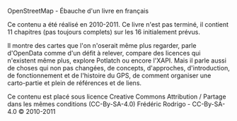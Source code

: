 OpenStreetMap - Ébauche d'un livre en français

Ce contenu a été réalisé en 2010-2011. Ce livre n'est pas terminé, il contient 11 chapitres (pas toujours complets) sur les 16 initialement prévus.

Il montre des cartes que l'on n'oserait même plus regarder, parle d'OpenData comme d'un défit à relever, compare des licences qui n'existent même plus, explore Potlatch ou encore l'XAPI.
Mais il parle aussi de choses qui non pas changées, de concepts, d'approches, d'introduction, de fonctionnement et de l'histoire du GPS, de comment organiser une carto-partie et plein de références et de liens.

Ce contenu est placé sous licence Creative Commons Attribution / Partage dans les mêmes conditions (CC-By-SA-4.0)
Frédéric Rodrigo - CC-By-SA-4.0 © 2010-2011
